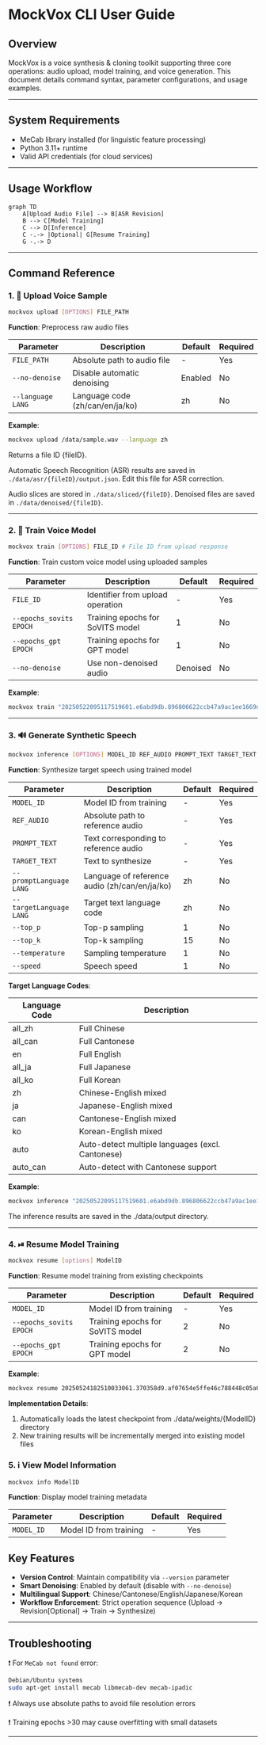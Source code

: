 # MockVox CLI User Guide

## Overview

MockVox is a voice synthesis & cloning toolkit supporting three core operations: audio upload, model training, and voice generation. This document details command syntax, parameter configurations, and usage examples.

---

## System Requirements

- MeCab library installed (for linguistic feature processing)
- Python 3.11+ runtime
- Valid API credentials (for cloud services)

---

## Usage Workflow

```mermaid
graph TD
    A[Upload Audio File] --> B[ASR Revision]
    B --> C[Model Training]
    C --> D[Inference]
    C -.-> |Optional| G[Resume Training]
    G -.-> D
```

---

## Command Reference

### 1. 🚀 Upload Voice Sample

```bash
mockvox upload [OPTIONS] FILE_PATH
```

**Function**: Preprocess raw audio files

| Parameter            | Description                          | Default | Required |
|----------------------|--------------------------------------|---------|----------|
| `FILE_PATH`          | Absolute path to audio file          | -       | Yes      |
| `--no-denoise`       | Disable automatic denoising          | Enabled | No       |
| `--language LANG`    | Language code (zh/can/en/ja/ko)       | zh      | No       |

**Example**:

```bash
mockvox upload /data/sample.wav --language zh 
```

Returns a file ID {fileID}.  

Automatic Speech Recognition (ASR) results are saved in `./data/asr/{fileID}/output.json`. Edit this file for ASR correction.

Audio slices are stored in `./data/sliced/{fileID}`. Denoised files are saved in `./data/denoised/{fileID}`.

---

### 2. 🧠 Train Voice Model

```bash
mockvox train [OPTIONS] FILE_ID # File ID from upload response
```

**Function**: Train custom voice model using uploaded samples

| Parameter              | Description                          | Default | Required |
|------------------------|--------------------------------------|---------|----------|
| `FILE_ID`              | Identifier from upload operation     | -       | Yes      |
| `--epochs_sovits EPOCH`| Training epochs for SoVITS model     | 1      | No       |
| `--epochs_gpt EPOCH`   | Training epochs for GPT model        | 1      | No       |
| `--no-denoise`         | Use non-denoised audio               | Denoised| No       |

**Example**:

```bash
mockvox train "20250522095117519601.e6abd9db.896806622ccb47a9ac1ee1669daf1938" --epochs_sovits 2 --epochs_gpt 2
```

---

### 3. 🔊 Generate Synthetic Speech

```bash
mockvox inference [OPTIONS] MODEL_ID REF_AUDIO PROMPT_TEXT TARGET_TEXT
```

**Function**: Synthesize target speech using trained model

| Parameter             | Description                          | Default | Required |
|-----------------------|--------------------------------------|---------|----------|
| `MODEL_ID`            | Model ID from training               | -       | Yes      |
| `REF_AUDIO`           | Absolute path to reference audio     | -       | Yes      |
| `PROMPT_TEXT`         | Text corresponding to reference audio| -       | Yes      |
| `TARGET_TEXT`         | Text to synthesize                   | -       | Yes      |
| `--promptLanguage LANG`| Language of reference audio (zh/can/en/ja/ko) | zh | No |
| `--targetLanguage LANG`| Target text language code            | zh  | No       |
| `--top_p` | Top-p sampling | 1 | No |
| `--top_k` | Top-k sampling | 15 | No |
| `--temperature` | Sampling temperature | 1 | No |
| `--speed` | Speech speed | 1 | No |


**Target Language Codes**:

| Language Code | Description                          |
|---------------|--------------------------------------|
| all_zh        | Full Chinese                         |
| all_can       | Full Cantonese                       |
| en            | Full English                         |
| all_ja        | Full Japanese                        |
| all_ko        | Full Korean                          |
| zh            | Chinese-English mixed                |
| ja            | Japanese-English mixed               |
| can           | Cantonese-English mixed              |
| ko            | Korean-English mixed                 |
| auto          | Auto-detect multiple languages (excl. Cantonese) |
| auto_can      | Auto-detect with Cantonese support   |

**Example**:

```bash
mockvox inference "20250522095117519601.e6abd9db.896806622ccb47a9ac1ee1669daf1938" /ref/reference.wav "Happy birthday" "Let's celebrate!"
```

The inference results are saved in the ./data/output directory.

---

### 4. ⏯ Resume Model Training

```bash
mockvox resume [options] ModelID
```

**Function**​​: Resume model training from existing checkpoints

| Parameter             | Description                          | Default | Required |
|-----------------------|--------------------------------------|---------|----------|
| `MODEL_ID`            | Model ID from training               | -       | Yes      |
| `--epochs_sovits EPOCH`| Training epochs for SoVITS model     | 2      | No       |
| `--epochs_gpt EPOCH`   | Training epochs for GPT model        | 2      | No       |

**​​Example**​​:

```bash
mockvox resume 20250524182510033061.370358d9.af07654e5ffe46c788448c05a0dedca3 --epochs_sovits 3 --epochs_gpt 5
```

**Implementation Details**​​:

1. Automatically loads the latest checkpoint from ./data/weights/{ModelID} directory
2. New training results will be incrementally merged into existing model files

### 5. ℹ️ View Model Information

```bash
mockvox info ModelID
```

**Function**​​: Display model training metadata

| Parameter             | Description                          | Default | Required |
|-----------------------|--------------------------------------|---------|----------|
| `MODEL_ID`            | Model ID from training               | -       | Yes      |


## Key Features

- **Version Control**: Maintain compatibility via `--version` parameter
- **Smart Denoising**: Enabled by default (disable with `--no-denoise`)
- **Multilingual Support**: Chinese/Cantonese/English/Japanese/Korean
- **Workflow Enforcement**: Strict operation sequence (Upload → Revision[Optional] → Train → Synthesize)

---

## Troubleshooting

❗ For `MeCab not found` error:

```bash
Debian/Ubuntu systems
sudo apt-get install mecab libmecab-dev mecab-ipadic
```

❗ Always use absolute paths to avoid file resolution errors

❗ Training epochs >30 may cause overfitting with small datasets

--- 
